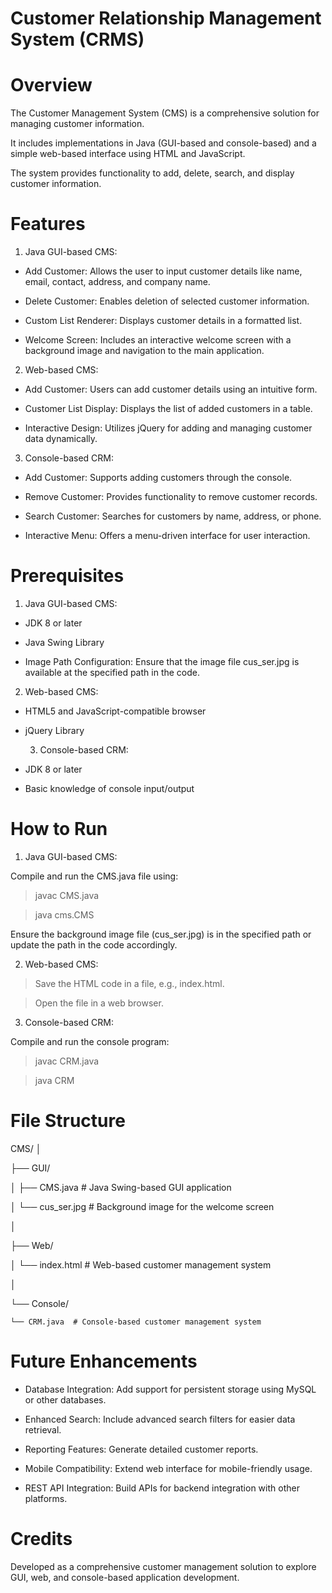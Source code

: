 # Customer Relationship Management System (CRMS)

# Overview
The Customer Management System (CMS) is a comprehensive solution for managing customer information. 

It includes implementations in Java (GUI-based and console-based) and a simple web-based interface using HTML and JavaScript.

The system provides functionality to add, delete, search, and display customer information.

# Features

1. Java GUI-based CMS:
   
- Add Customer: Allows the user to input customer details like name, email, contact, address, and company name.
  
- Delete Customer: Enables deletion of selected customer information.
  
- Custom List Renderer: Displays customer details in a formatted list.
  
- Welcome Screen: Includes an interactive welcome screen with a background image and navigation to the main application.
  
2. Web-based CMS:
   
- Add Customer: Users can add customer details using an intuitive form.

- Customer List Display: Displays the list of added customers in a table.

- Interactive Design: Utilizes jQuery for adding and managing customer data dynamically.

3. Console-based CRM:

- Add Customer: Supports adding customers through the console.

- Remove Customer: Provides functionality to remove customer records.

- Search Customer: Searches for customers by name, address, or phone.

- Interactive Menu: Offers a menu-driven interface for user interaction.

# Prerequisites

1. Java GUI-based CMS:

- JDK 8 or later

- Java Swing Library

- Image Path Configuration: Ensure that the image file cus_ser.jpg is available at the specified path in the code.

2. Web-based CMS:

- HTML5 and JavaScript-compatible browser

- jQuery Library

  3. Console-based CRM:

- JDK 8 or later

- Basic knowledge of console input/output

# How to Run

1. Java GUI-based CMS:

Compile and run the CMS.java file using:

> javac CMS.java

> java cms.CMS

Ensure the background image file (cus_ser.jpg) is in the specified path or update the path in the code accordingly.

2. Web-based CMS:

> Save the HTML code in a file, e.g., index.html.

> Open the file in a web browser.

3. Console-based CRM:

Compile and run the console program:

> javac CRM.java

> java CRM

# File Structure

CMS/
│

├── GUI/

│   ├── CMS.java  # Java Swing-based GUI application

│   └── cus_ser.jpg  # Background image for the welcome screen

│

├── Web/

│   └── index.html  # Web-based customer management system

│

└── Console/

    └── CRM.java  # Console-based customer management system
    

# Future Enhancements

- Database Integration: Add support for persistent storage using MySQL or other databases.

- Enhanced Search: Include advanced search filters for easier data retrieval.

- Reporting Features: Generate detailed customer reports.

- Mobile Compatibility: Extend web interface for mobile-friendly usage.

- REST API Integration: Build APIs for backend integration with other platforms.

# Credits

Developed as a comprehensive customer management solution to explore GUI, web, and console-based application development.






